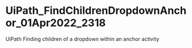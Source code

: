 # UiPath_FindChildrenDropdownAnchor_01Apr2022_2318
UiPath Finding children of a dropdown within an anchor activity
